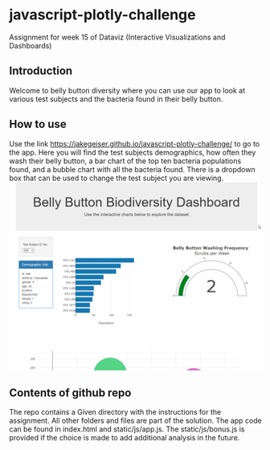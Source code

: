 # javascript-plotly-challenge
Assignment for week 15 of Dataviz (Interactive Visualizations and Dashboards)

## Introduction
Welcome to belly button diversity where you can use our app to look at various test subjects and the bacteria found in their belly button. 
## How to use
Use the link https://jakegeiser.github.io/javascript-plotly-challenge/ to go to the app. Here you will find the test subjects demographics, how often they wash their belly button, a bar chart of the top ten bacteria populations found, and a bubble chart with all the bacteria found. There is a dropdown box that can be used to change the test subject you are viewing.
![](images/appDynamic.gif)

## Contents of github repo
The repo contains a Given directory with the instructions for the assignment. All other folders and files are part of the solution. The app code can be found in index.html and static/js/app.js. The static/js/bonus.js is provided if the choice is made to add additional analysis in the future.
